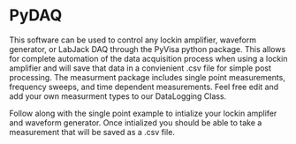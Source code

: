 # PyDAQ
This software can be used to control any lockin amplifier, waveform generator, or LabJack DAQ through the PyVisa python package. This allows for complete automation of the data acquisition process when using a lockin amplifier and will save that data in a convienient .csv file for simple post processing. The measurment package includes single point measurements, frequency sweeps, and  time dependent measurements. Feel free edit and add your own measurment types to our DataLogging Class. 

Follow along with the single point example to intialize your lockin amplifer and waveform generator. Once intialized you should be able to take a measurement that will be saved as a .csv file.
